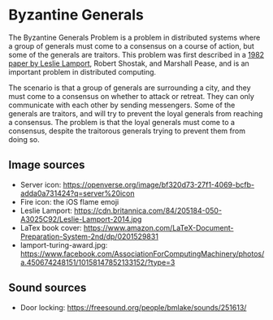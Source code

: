 # Byzantine Generals

The Byzantine Generals Problem is a problem in distributed systems where a group of generals must come to a consensus on a course of action, but some of the generals are traitors. This problem was first described in a [1982 paper by Leslie Lamport](https://lamport.azurewebsites.net/pubs/byz.pdf), Robert Shostak, and Marshall Pease, and is an important problem in distributed computing.

The scenario is that a group of generals are surrounding a city, and they must come to a consensus on whether to attack or retreat. They can only communicate with each other by sending messengers. Some of the generals are traitors, and will try to prevent the loyal generals from reaching a consensus. The problem is that the loyal generals must come to a consensus, despite the traitorous generals trying to prevent them from doing so.

## Image sources

- Server icon: https://openverse.org/image/bf320d73-27f1-4069-bcfb-adda0a731424?q=server%20icon
- Fire icon: the iOS flame emoji
- Leslie Lamport: https://cdn.britannica.com/84/205184-050-A3025C92/Leslie-Lamport-2014.jpg
- LaTex book cover: https://www.amazon.com/LaTeX-Document-Preparation-System-2nd/dp/0201529831
- lamport-turing-award.jpg: https://www.facebook.com/AssociationForComputingMachinery/photos/a.450674248151/10158147852133152/?type=3


## Sound sources

- Door locking: https://freesound.org/people/bmlake/sounds/251613/
